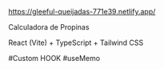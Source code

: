 https://gleeful-queijadas-771e39.netlify.app/

Calculadora de Propinas

React (Vite) + TypeScript + Tailwind CSS

#Custom HOOK
#useMemo

